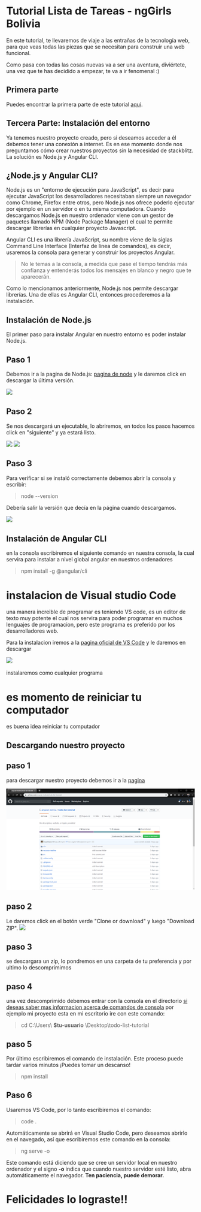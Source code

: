 # Tutorial Lista de Tareas - ngGirls Bolivia

En este tutorial, te llevaremos de viaje a las entrañas de la tecnología web, para que veas todas las piezas que se necesitan para construir una web funcional.

Como pasa con todas las cosas nuevas va a ser una aventura, diviértete, una vez que te has decidido a empezar, te va a ir fenomenal :)

## Primera parte

Puedes encontrar la primera parte de este tutorial [aquí](https://ng-girls-bolivia.gitbook.io/workshop/).

## Tercera Parte: Instalación del entorno

Ya tenemos nuestro proyecto creado, pero si deseamos acceder a él debemos tener una conexión a internet. Es en ese momento donde nos preguntamos cómo crear nuestros proyectos sin la necesidad de stackblitz. La solución es Node.js y Angular CLI.

## ¿Node.js y Angular CLI?

Node.js es un "entorno de ejecución para JavaScript", es decir para ejecutar JavaScript los desarrolladores necesitaban siempre un navegador como Chrome, Firefox entre otros, pero Node.js nos ofrece poderlo ejecutar por ejemplo en un servidor o en tu misma computadora. Cuando descargamos Node.js en nuestro ordenador viene con un gestor de paquetes llamado NPM (Node Package Manager) el cual te permite descargar librerías en cualquier proyecto Javascript.

Angular CLI  es una librería JavaScript, su nombre viene de la siglas Command Line Interface (Interfaz de línea de comandos), es decir, usaremos la consola para generar y construir los proyectos Angular.

> No le temas a la consola, a medida que pase el tiempo tendrás más confianza y entenderás todos los mensajes en blanco y negro que te aparecerán.

Como lo mencionamos anteriormente, Node.js nos permite descargar librerías. Una de ellas es Angular CLI, entonces procederemos a la instalación.

## Instalación de Node.js

El primer paso para instalar Angular en nuestro entorno es poder instalar Node.js.

## Paso 1
Debemos ir a la pagina de Node.js: [pagina de node](https://nodejs.org/es/) y le daremos click en descargar la última versión.

![](../todo-list-tutorial/recursos-readme/node.png)
## Paso 2
Se nos descargará un ejecutable, lo abriremos, en todos los pasos hacemos click en "siguiente" y ya estará listo.

![](../todo-list-tutorial/recursos-readme/nodejs-on-windows-1.png)
![](../todo-list-tutorial/recursos-readme/nodejs-on-windows-2.png)

## Paso 3
Para verificar si se instaló correctamente debemos abrir la consola y escribir:

> node --version 

Debería salir la versión que decía en la página cuando descargamos.

![](../todo-list-tutorial/recursos-readme/nodejs-on-windows-3.png)

## Instalación de Angular CLI
en la consola escribiremos el siguiente comando en nuestra consola, la cual servira para instalar a nivel global angular en nuestros ordenadores

> npm install -g @angular/cli

# instalacion de Visual studio Code
una manera increible de programar es teniendo VS code, es un editor de texto muy potente el cual nos servira para poder programar en muchos lenguajes de programacion, pero este programa es preferido por los desarrolladores web.

Para la instalacion iremos a la [pagina oficial de VS Code](code.visualstudio.com) y le daremos en descargar

![](../todo-list-tutorial/recursos-readme/vs-code.png)

instalaremos como cualquier programa

# es momento de reiniciar tu computador
es buena idea reiniciar tu computador

## Descargando nuestro proyecto

## paso 1
para descargar nuestro proyecto debemos ir a la [pagina](https://github.com/angular-bolivia/todo-list-tutorial.git)

![](recursos-readme/github-angular.png)

## paso 2 
Le daremos click en el botón verde "Clone or download" y luego "Download ZIP".
![](../todo-list-tutorial/recursos-readme/angular&#32;zip.png)

## paso 3
se descargara un zip, lo pondremos en una carpeta de tu preferencia y por ultimo lo descomprimimos
## paso 4
una vez descomprimido debemos entrar con la consola en el directorio
[si deseas saber mas informacion acerca de comandos de consola](http://www.falconmasters.com/offtopic/como-utilizar-consola-de-windows/) por ejemplo mi proyecto esta en mi escritorio ire con este comando:

> cd C:\Users\ **$tu-usuario** \Desktop\todo-list-tutorial
## paso 5
Por último escribiremos el comando de instalación. Este proceso puede tardar varios minutos ¡Puedes tomar un descanso!
> npm install

## Paso 6
Usaremos VS Code, por lo tanto escribiremos el comando:
> code .

Automáticamente se abrirá en Visual Studio Code, pero deseamos abrirlo en el navegado, así que escribiremos este comando en la consola:

> ng serve -o 

Este comando está diciendo que se cree un servidor local en nuestro ordenador y el signo **-o** indica que cuando nuestro servidor esté listo, abra automáticamente el navegador. **Ten paciencia, puede demorar.**

# Felicidades lo lograste!!
